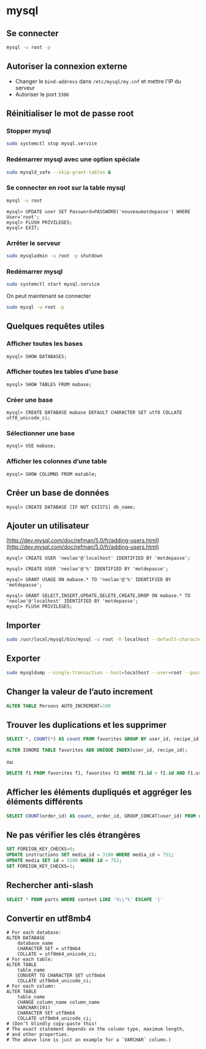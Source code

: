 mysql
=====

Se connecter
------------

```bash
mysql -u root -p
```

Autoriser la connexion externe
------------------------------

- Changer le `bind-address` dans `/etc/mysql/my.cnf` et mettre l'IP du serveur
- Autoriser le port `3306`


Réinitialiser le mot de passe root
----------------------------------

### Stopper mysql

```bash
sudo systemctl stop mysql.service
```

### Redémarrer mysql avec une option spéciale

```bash
sudo mysqld_safe --skip-grant-tables &
```

### Se connecter en root sur la table mysql

```bash
mysql -u root
```

```
mysql> UPDATE user SET Password=PASSWORD('nouveaumotdepasse') WHERE User='root';
mysql> FLUSH PRIVILEGES;
mysql> EXIT;
```

### Arrêter le serveur
```bash
sudo mysqladmin -u root -p shutdown
```

### Redémarrer mysql

```bash
sudo systemctl start mysql.service
```

On peut maintenant se connecter

```bash
sudo mysql -u root -p
```

Quelques requêtes utiles
------------------------

### Afficher toutes les bases

    mysql> SHOW DATABASES;

### Afficher toutes les tables d’une base

    mysql> SHOW TABLES FROM mabase;

### Créer une base

    mysql> CREATE DATABASE mabase DEFAULT CHARACTER SET utf8 COLLATE utf8_unicode_ci;

### Sélectionner une base

    mysql> USE mabase;

### Afficher les colonnes d’une table

    mysql> SHOW COLUMNS FROM matable;

Créer un base de données
------------------------

    mysql> CREATE DATABASE [IF NOT EXISTS] db_name;

Ajouter un utilisateur
----------------------

[http://dev.mysql.com/doc/refman/5.0/fr/adding-users.html](http://dev.mysql.com/doc/refman/5.0/fr/adding-users.html)

    mysql> CREATE USER 'neolao'@'localhost' IDENTIFIED BY 'motdepasse';

    mysql> CREATE USER 'neolao'@'%' IDENTIFIED BY 'motdepasse';

    mysql> GRANT USAGE ON mabase.* TO 'neolao'@'%' IDENTIFIED BY 'motdepasse';

    mysql> GRANT SELECT,INSERT,UPDATE,DELETE,CREATE,DROP ON mabase.* TO 'neolao'@'localhost' IDENTIFIED BY 'motdepasse';
    mysql> FLUSH PRIVILEGES;

Importer
--------

```bash
sudo /usr/local/mysql/bin/mysql -u root -h localhost --default-character-set=utf8 myDatabase < /path/to/sql/file.sql
```

Exporter
--------

```bash
sudo mysqldump --single-transaction --host=localhost --user=root --password=plop --default-character-set=utf8 myDatabase > /path/to/file.sql
```

Changer la valeur de l’auto increment
-------------------------------------

```sql
ALTER TABLE Persons AUTO_INCREMENT=100
```

Trouver les duplications et les supprimer
-----------------------------------------

```sql
SELECT *, COUNT(*) AS count FROM favorites GROUP BY user_id, recipe_id HAVING count > 1
```

```sql
ALTER IGNORE TABLE favorites ADD UNIQUE INDEX(user_id, recipe_id);
```

ou

```sql
DELETE f1 FROM favorites f1, favorites f2 WHERE f1.id > f2.id AND f1.user_id = f2.user_id AND f1.recipe_id = f2.recipe_id
```

Afficher les éléments dupliqués et aggréger les éléments différents
-------------------------------------------------------------------

```sql
SELECT COUNT(order_id) AS count, order_id, GROUP_CONCAT(user_id) FROM user_billing GROUP BY order_id HAVING count > 1
```

Ne pas vérifier les clés étrangères
-----------------------------------

```sql
SET FOREIGN_KEY_CHECKS=0;
UPDATE instructions SET media_id = 3100 WHERE media_id = 752;
UPDATE media SET id = 3100 WHERE id = 752;
SET FOREIGN_KEY_CHECKS=1;
```

Rechercher anti-slash
---------------------

```sql
SELECT * FROM parts WHERE content LIKE '%\\"%' ESCAPE '|'
```

Convertir en utf8mb4
--------------------

```
# For each database:
ALTER DATABASE
    database_name
    CHARACTER SET = utf8mb4
    COLLATE = utf8mb4_unicode_ci;
# For each table:
ALTER TABLE
    table_name
    CONVERT TO CHARACTER SET utf8mb4
    COLLATE utf8mb4_unicode_ci;
# For each column:
ALTER TABLE
    table_name
    CHANGE column_name column_name
    VARCHAR(191)
    CHARACTER SET utf8mb4
    COLLATE utf8mb4_unicode_ci;
# (Don’t blindly copy-paste this!
# The exact statement depends on the column type, maximum length,
# and other properties.
# The above line is just an example for a `VARCHAR` column.)
```
